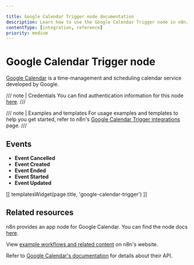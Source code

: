 ```yaml
---

title: Google Calendar Trigger node documentation
description: Learn how to use the Google Calendar Trigger node in n8n. Follow technical documentation to integrate Google Calendar Trigger node into your workflows.
contentType: [integration, reference]
priority: medium
---
```


# Google Calendar Trigger node

[Google Calendar](https://www.google.com/calendar/) is a time-management and scheduling calendar service developed by Google.

/// note | Credentials
You can find authentication information for this node [here](/integrations/builtin/credentials/google/index.md).
///

///  note  | Examples and templates
For usage examples and templates to help you get started, refer to n8n's [Google Calendar Trigger integrations](https://n8n.io/integrations/google-calendar-trigger/) page.
///

## Events

- **Event Cancelled**
- **Event Created**
- **Event Ended**
- **Event Started**
- **Event Updated**

[[ templatesWidget(page.title, 'google-calendar-trigger') ]]

## Related resources

n8n provides an app node for Google Calendar. You can find the node docs [here](/integrations/builtin/app-nodes/n8n-nodes-base.googlecalendar/index.md).

View [example workflows and related content](https://n8n.io/integrations/google-calendar-trigger/) on n8n's website.

Refer to [Google Calendar's documentation](https://developers.google.com/calendar/api/v3/reference) for details about their API.
